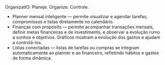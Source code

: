 OrganizatIO: Planeje. Organize. Controle.

- Planner mensal inteligente — permite visualizar e agendar tarefas, compromissos e listas diretamente no calendário.
- Finanças com propósito — permite acompanhar transações mensais, definir metas financeiras e de investimento, e observar a evolução rumo a sonhos e objetivos. Gráficos mostram a evolução dos gastos e ajudam a controlá-los.
- Listas conectadas — listas de tarefas ou compras se integram automaticamente ao planner e ao financeiro, refletindo hábitos e gastos de forma dinâmica.
